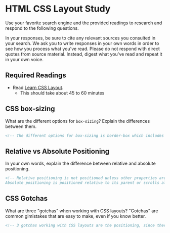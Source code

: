 # HTML CSS Layout Study

Use your favorite search engine and the provided readings to research and respond to the following questions.

In your responses, be sure to cite any relevant sources you consulted in your search. We ask you to write responses in your own words in order to see how you process what you've read. Please do not respond with direct quotes from source material. Instead, digest what you've read and repeat it in your own voice.

## Required Readings

- Read [Learn CSS Layout](http://learnlayout.com).
  - This should take about 45 to 60 minutes

## CSS box-sizing

What are the different options for `box-sizing`? Explain the differences between them.

```md
<!-- The different options for box-sizing is border-box which includes the padding and border. Padding-box include the padding with the width and height. Content-box which only includes the height and width.   -->
```

## Relative vs Absolute Positioning

In your own words, explain the difference between relative and absolute positioning.

```md
<!-- Relative positioning is not positioned unless other properties are added to it, such as width and height.
Absolute positioning is positioned relative to its parent or scrolls along with the page if there is no parent.-->
```

## CSS Gotchas

What are three "gotchas" when working with CSS layouts? "Gotchas" are common gimistakes that are easy to make, even if you know better.

```md
<!-- 3 gotchas working with CSS layouts are the positioning, since there are so many it can get confusing. Another gotcha is using flexbox which may not be compatible with some browsers. Floating is another CSS mistake. -->
```
